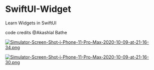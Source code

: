# SwiftUI-Widget
Learn Widgets in SwiftUI

code credits @Akashlal Bathe

[![Simulator-Screen-Shot-i-Phone-11-Pro-Max-2020-10-09-at-21-16-34.png](https://i.postimg.cc/zBwQcB9f/Simulator-Screen-Shot-i-Phone-11-Pro-Max-2020-10-09-at-21-16-34.png)](https://postimg.cc/Hcx3JpWG)

[![Simulator-Screen-Shot-i-Phone-11-Pro-Max-2020-10-09-at-21-16-30.png](https://i.postimg.cc/bJbPNp4X/Simulator-Screen-Shot-i-Phone-11-Pro-Max-2020-10-09-at-21-16-30.png)](https://postimg.cc/Fd98T59G)
